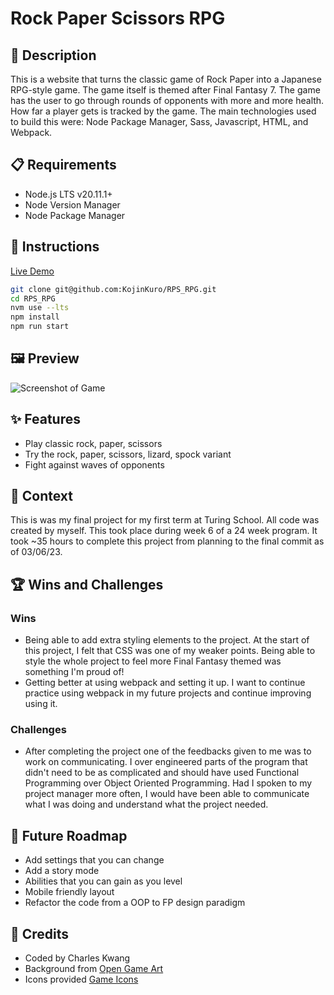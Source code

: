 # Rock Paper Scissors RPG

## 📝 Description

This is a website that turns the classic game of Rock Paper into a Japanese RPG-style game. The game itself is themed after Final Fantasy 7. The game has the user to go through rounds of opponents with more and more health. How far a player gets is tracked by the game. The main technologies used to build this were: Node Package Manager, Sass, Javascript, HTML, and Webpack.

## 📋 Requirements

- Node.js LTS v20.11.1+
- Node Version Manager
- Node Package Manager

## 📖 Instructions

[Live Demo](https://kojinkuro.github.io/RPS_RPG/)

```bash
git clone git@github.com:KojinKuro/RPS_RPG.git
cd RPS_RPG
nvm use --lts
npm install
npm run start
```

## 🖼️ Preview

![Screenshot of Game](https://storage.googleapis.com/openscreenshot/n%2Fj%2Fn/lckgwMnjn.png)

## ✨ Features

- Play classic rock, paper, scissors
- Try the rock, paper, scissors, lizard, spock variant
- Fight against waves of opponents

## 🌱 Context

This is was my final project for my first term at Turing School. All code was created by myself. This took place during week 6 of a 24 week program. It took ~35 hours to complete this project from planning to the final commit as of 03/06/23.

## 🏆 Wins and Challenges

### Wins

- Being able to add extra styling elements to the project. At the start of this project, I felt that CSS was one of my weaker points. Being able to style the whole project to feel more Final Fantasy themed was something I'm proud of!
- Getting better at using webpack and setting it up. I want to continue practice using webpack in my future projects and continue improving using it.

### Challenges

- After completing the project one of the feedbacks given to me was to work on communicating. I over engineered parts of the program that didn't need to be as complicated and should have used Functional Programming over Object Oriented Programming. Had I spoken to my project manager more often, I would have been able to communicate what I was doing and understand what the project needed.

## 🚀 Future Roadmap

- Add settings that you can change
- Add a story mode
- Abilities that you can gain as you level
- Mobile friendly layout
- Refactor the code from a OOP to FP design paradigm

## 👏 Credits

- Coded by Charles Kwang
- Background from [Open Game Art](https://opengameart.org/)
- Icons provided [Game Icons](https://game-icons.net/)
